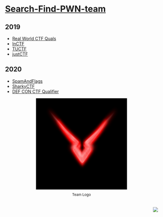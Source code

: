 # [Search-Find-PWN-team](https://ctftime.org/team/87448)

## 2019
* [Real World CTF Quals](2019-09-14-Real-World-CTF-Quals)
* [InCTF](2019-09-21-InCTF)
* [TUCTF](2019-11-30-TUCTF)
* [justCTF](2019-12-21-justCTF)

## 2020
* [SpamAndFlags](2020-05-08-SpamAndFlags)
* [SharkyCTF](2020-05-09-SharkyCTF)
* [DEF CON CTF Qualifier](2020-05-16-DEF-CON-CTF-Qualifier)


<div align="center">
    <img src="log0.png" width="300"><br>
    <sub>Team Logo</sub>
</div>
<br><br>
<div align="right">
    <a href="https://github.com/nkpro2000/Search-Find-PWN-team">
        <img src="https://github.githubassets.com/images/modules/logos_page/GitHub-Mark.png" width="30">
    </a>
</div>
